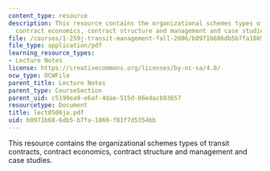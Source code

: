 ```yaml
---
content_type: resource
description: This resource contains the organizational schemes types of transit contracts,
  contract economics, contract structure and management and case studies.
file: /courses/1-259j-transit-management-fall-2006/b0971b686db5b7fa1869f81f7d5354bb_lect0506ja.pdf
file_type: application/pdf
learning_resource_types:
- Lecture Notes
license: https://creativecommons.org/licenses/by-nc-sa/4.0/
ocw_type: OCWFile
parent_title: Lecture Notes
parent_type: CourseSection
parent_uid: c5199ea9-e6af-4dae-515d-86e4acb93657
resourcetype: Document
title: lect0506ja.pdf
uid: b0971b68-6db5-b7fa-1869-f81f7d5354bb
---
```

This resource contains the organizational schemes types of transit contracts, contract economics, contract structure and management and case studies.
